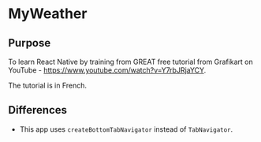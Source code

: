 # MyWeather

## Purpose

To learn React Native by training from GREAT free tutorial from Grafikart on YouTube - https://www.youtube.com/watch?v=Y7rbJRjaYCY.

The tutorial is in French.

## Differences

- This app uses `createBottomTabNavigator` instead of `TabNavigator`.
